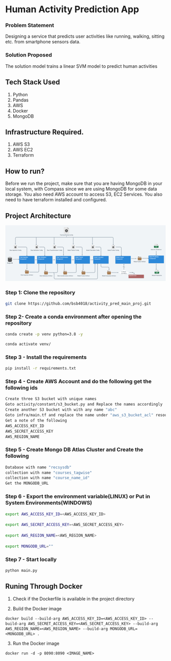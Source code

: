 # Human Activity Prediction App

### Problem Statement
Designing a service that predicts user activities like running, walking, sitting etc. from smartphone sensors data.


### Solution Proposed 
The solution model trains a linear SVM model to predict human activities

## Tech Stack Used
1. Python 
2. Pandas
3. AWS
4. Docker
5. MongoDB

## Infrastructure Required.

1. AWS S3
2. AWS EC2
3. Terraform


## How to run?
Before we run the project, make sure that you are having MongoDB in your local system, with Compass since we are using MongoDB for some data storage. You also need AWS account to access S3, EC2 Services. You also need to have terraform installed and configured.


## Project Architecture
![image](https://github.com/bsb4018/activity_pred_main_proj/blob/main/images/HLD_MODEL_PIPELINE.png)


### Step 1: Clone the repository
```bash
git clone https://github.com/bsb4018/activity_pred_main_proj.git
```

### Step 2- Create a conda environment after opening the repository

```bash
conda create -p venv python=3.8 -y
```

```bash
conda activate venv/
```

### Step 3 - Install the requirements
```bash
pip install -r requirements.txt
```

### Step 4 - Create AWS Account and do the following get the following ids
```bash
Create three S3 bucket with unique names 
Goto activity/constant/s3_bucket.py and Replace the names accordingly
Create another S3 bucket with with any name "abc"
Goto infra/main.tf and replace the name under "aws_s3_bucket_acl" resource to "abc"
Get a note of the following
AWS_ACCESS_KEY_ID
AWS_SECRET_ACCESS_KEY
AWS_REGION_NAME
```

### Step 5 - Create Mongo DB Atlas Cluster and Create the following 
```bash
Database with name "recsysdb"
collection with name "courses_tagwise"         
collection with name "course_name_id"
Get the MONGODB_URL
```

### Step 6 - Export the environment variable(LINUX) or Put in System Environments(WINDOWS)
```bash
export AWS_ACCESS_KEY_ID=<AWS_ACCESS_KEY_ID>

export AWS_SECRET_ACCESS_KEY=<AWS_SECRET_ACCESS_KEY>

export AWS_REGION_NAME=<AWS_REGION_NAME>

export MONGODB_URL=""
```

### Step 7 - Start locally
```bash
python main.py
```

## Runing Through Docker

1. Check if the Dockerfile is available in the project directory

2. Build the Docker image
```
docker build --build-arg AWS_ACCESS_KEY_ID=<AWS_ACCESS_KEY_ID> --build-arg AWS_SECRET_ACCESS_KEY=<AWS_SECRET_ACCESS_KEY> --build-arg AWS_REGION_NAME=<AWS_REGION_NAME> --build-arg MONGODB_URL=<MONGODB_URL> . 

```

3. Run the Docker image
```
docker run -d -p 8090:8090 <IMAGE_NAME>
```
